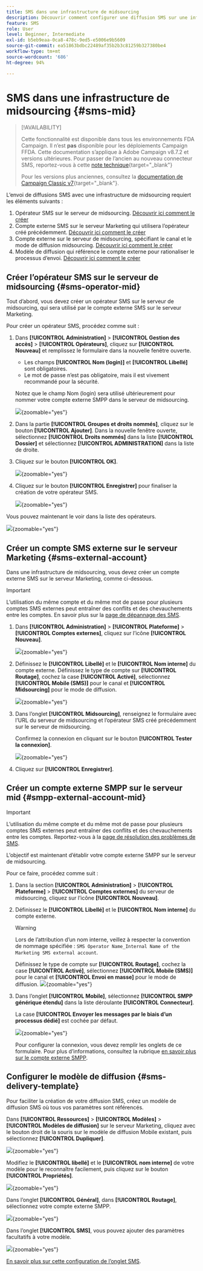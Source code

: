 ```yaml
---
title: SMS dans une infrastructure de midsourcing
description: Découvrir comment configurer une diffusion SMS sur une infrastructure de midsourcing
feature: SMS
role: User
level: Beginner, Intermediate
exl-id: b5eb9eaa-0ca8-478c-9ed5-e5006e9b5609
source-git-commit: ea51863bdbc22489af35b2b3c81259b327380be4
workflow-type: tm+mt
source-wordcount: '686'
ht-degree: 94%

---
```


# SMS dans une infrastructure de midsourcing {#sms-mid}

>[!AVAILABILITY]
>
>Cette fonctionnalité est disponible dans tous les environnements FDA Campaign. Il n’est **pas** disponible pour les déploiements Campaign FFDA. Cette documentation s’applique à Adobe Campaign v8.7.2 et versions ultérieures. Pour passer de l’ancien au nouveau connecteur SMS, reportez-vous à cette [note technique](https://experienceleague.adobe.com/docs/campaign/technotes-ac/tn-new/sms-migration){target="_blank"}
>
>Pour les versions plus anciennes, consultez la [documentation de Campaign Classic v7](https://experienceleague.adobe.com/fr/docs/campaign-classic/using/sending-messages/sending-messages-on-mobiles/sms-set-up/sms-set-up){target="_blank"}.

L’envoi de diffusions SMS avec une infrastructure de midsourcing requiert les éléments suivants :

1. Opérateur SMS sur le serveur de midsourcing. [Découvrir ici comment le créer](#sms-operator-mid)
1. Compte externe SMS sur le serveur Marketing qui utilisera l’opérateur créé précédemment. [Découvrir ici comment le créer](#sms-external-account)
1. Compte externe sur le serveur de midsourcing, spécifiant le canal et le mode de diffusion midsourcing. [Découvrir ici comment le créer](#smpp-external-account-mid)
1. Modèle de diffusion qui référence le compte externe pour rationaliser le processus d’envoi. [Découvrir ici comment le créer](#sms-delivery-template)

## Créer l’opérateur SMS sur le serveur de midsourcing {#sms-operator-mid}

Tout d’abord, vous devez créer un opérateur SMS sur le serveur de midsourcing, qui sera utilisé par le compte externe SMS sur le serveur Marketing.

Pour créer un opérateur SMS, procédez comme suit :

1. Dans **[!UICONTROL Administration]** > **[!UICONTROL Gestion des accès]** > **[!UICONTROL Opérateurs]**, cliquez sur **[!UICONTROL Nouveau]** et remplissez le formulaire dans la nouvelle fenêtre ouverte.

   * Les champs **[!UICONTROL Nom (login)]** et **[!UICONTROL Libellé]** sont obligatoires.
   * Le mot de passe n’est pas obligatoire, mais il est vivement recommandé pour la sécurité.

   Notez que le champ Nom (login) sera utilisé ultérieurement pour nommer votre compte externe SMPP dans le serveur de midsourcing.

   ![](assets/smsoperator_mid.png){zoomable="yes"}

1. Dans la partie **[!UICONTROL Groupes et droits nommés]**, cliquez sur le bouton **[!UICONTROL Ajouter]**.
Dans la nouvelle fenêtre ouverte, sélectionnez **[!UICONTROL Droits nommés]** dans la liste **[!UICONTROL Dossier]** et sélectionnez **[!UICONTROL ADMINISTRATION]** dans la liste de droite.

1. Cliquez sur le bouton **[!UICONTROL OK]**.

   ![](assets/smsoperator_rights.png){zoomable="yes"}

1. Cliquez sur le bouton **[!UICONTROL Enregistrer]** pour finaliser la création de votre opérateur SMS.

   ![](assets/smsoperator_save.png){zoomable="yes"}

Vous pouvez maintenant le voir dans la liste des opérateurs.

![](assets/smsoperator_list.png){zoomable="yes"}

## Créer un compte SMS externe sur le serveur Marketing {#sms-external-account}

Dans une infrastructure de midsourcing, vous devez créer un compte externe SMS sur le serveur Marketing, comme ci-dessous.

>[!IMPORTANT]
>
>L’utilisation du même compte et du même mot de passe pour plusieurs comptes SMS externes peut entraîner des conflits et des chevauchements entre les comptes. En savoir plus sur la [page de dépannage des SMS](smpp-connection.md#sms-troubleshooting).

1. Dans **[!UICONTROL Administration]** > **[!UICONTROL Plateforme]** > **[!UICONTROL Comptes externes]**, cliquez sur l’icône **[!UICONTROL Nouveau]**.

   ![](assets/sms_extaccount.png){zoomable="yes"}

1. Définissez le **[!UICONTROL Libellé]** et le **[!UICONTROL Nom interne]** du compte externe. Définissez le type de compte sur **[!UICONTROL Routage]**, cochez la case **[!UICONTROL Activé]**, sélectionnez **[!UICONTROL Mobile (SMS)]** pour le canal et **[!UICONTROL Midsourcing]** pour le mode de diffusion.

   ![](assets/mid_smsextaccount.png){zoomable="yes"}

1. Dans l’onglet **[!UICONTROL Midsourcing]**, renseignez le formulaire avec l’URL du serveur de midsourcing et l’opérateur SMS créé précédemment sur le serveur de midsourcing.

   Confirmez la connexion en cliquant sur le bouton **[!UICONTROL Tester la connexion]**.

   ![](assets/midtab_smsextaccount.png){zoomable="yes"}

1. Cliquez sur **[!UICONTROL Enregistrer]**.

## Créer un compte externe SMPP sur le serveur mid {#smpp-external-account-mid}

>[!IMPORTANT]
>
>L’utilisation du même compte et du même mot de passe pour plusieurs comptes SMS externes peut entraîner des conflits et des chevauchements entre les comptes. Reportez-vous à la [page de résolution des problèmes de SMS](smpp-connection.md#sms-troubleshooting).

L’objectif est maintenant d’établir votre compte externe SMPP sur le serveur de midsourcing.

Pour ce faire, procédez comme suit :

1. Dans la section **[!UICONTROL Administration]** > **[!UICONTROL Plateforme]** > **[!UICONTROL Comptes externes]** du serveur de midsourcing, cliquez sur l’icône **[!UICONTROL Nouveau]**.

1. Définissez le **[!UICONTROL Libellé]** et le **[!UICONTROL Nom interne]** du compte externe.

   >[!WARNING]
   >
   >Lors de l’attribution d’un nom interne, veillez à respecter la convention de nommage spécifiée : `SMS Operator Name_Internal Name of the Marketing SMS external account`.
   >

   Définissez le type de compte sur **[!UICONTROL Routage]**, cochez la case **[!UICONTROL Activé]**, sélectionnez **[!UICONTROL Mobile (SMS)]** pour le canal et **[!UICONTROL Envoi en masse]** pour le mode de diffusion.
   ![](assets/mid_extaccount.png){zoomable="yes"}

1. Dans l’onglet **[!UICONTROL Mobile]**, sélectionnez **[!UICONTROL SMPP générique étendu]** dans la liste déroulante **[!UICONTROL Connecteur]**.

   La case **[!UICONTROL Envoyer les messages par le biais d’un processus dédié]** est cochée par défaut.

   ![](assets/sms_extaccount_connector.png){zoomable="yes"}

   Pour configurer la connexion, vous devez remplir les onglets de ce formulaire. Pour plus d’informations, consultez la rubrique [en savoir plus sur le compte externe SMPP](smpp-external-account.md#smpp-connection-settings).

## Configurer le modèle de diffusion {#sms-delivery-template}

Pour faciliter la création de votre diffusion SMS, créez un modèle de diffusion SMS où tous vos paramètres sont référencés.

Dans **[!UICONTROL Ressources]** > **[!UICONTROL Modèles]** > **[!UICONTROL Modèles de diffusion]** sur le serveur Marketing, cliquez avec le bouton droit de la souris sur le modèle de diffusion Mobile existant, puis sélectionnez **[!UICONTROL Dupliquer]**.

![](assets/sms_template_duplicate.png){zoomable="yes"}

Modifiez le **[!UICONTROL libellé]** et le **[!UICONTROL nom interne]** de votre modèle pour le reconnaître facilement, puis cliquez sur le bouton **[!UICONTROL Propriétés]**.

![](assets/sms_template_name.png){zoomable="yes"}

Dans l’onglet **[!UICONTROL Général]**, dans **[!UICONTROL Routage]**, sélectionnez votre compte externe SMPP.

![](assets/mid_template.png){zoomable="yes"}

Dans l’onglet **[!UICONTROL SMS]**, vous pouvez ajouter des paramètres facultatifs à votre modèle.

![](assets/sms_template_properties.png){zoomable="yes"}

[En savoir plus sur cette configuration de l’onglet SMS](sms-delivery-settings.md).

